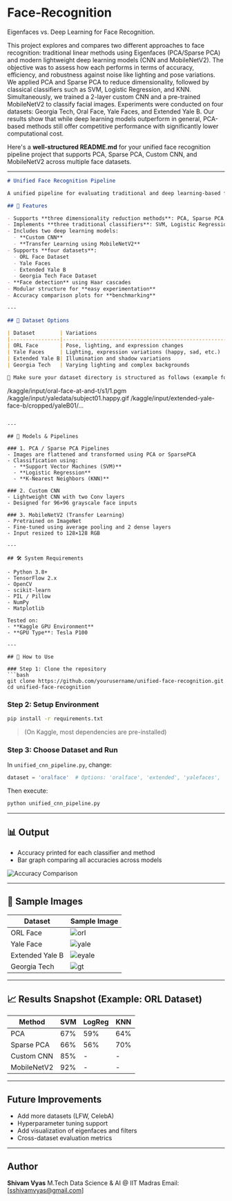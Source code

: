# Face-Recognition
Eigenfaces vs. Deep Learning for Face Recognition.

This project explores and compares two different approaches to face recognition: traditional linear methods using Eigenfaces (PCA/Sparse PCA) and modern lightweight deep learning models (CNN and MobileNetV2). The objective was to assess how each performs in terms of accuracy, efficiency, and robustness against noise like lighting and pose variations. We applied PCA and Sparse PCA to reduce dimensionality, followed by classical classifiers such as SVM, Logistic Regression, and KNN. Simultaneously, we trained a 2-layer custom CNN and a pre-trained MobileNetV2 to classify facial images. Experiments were conducted on four datasets: Georgia Tech, Oral Face, Yale Faces, and Extended Yale B. Our results show that while deep learning models outperform in general, PCA-based methods still offer competitive performance with significantly lower computational cost.


Here's a **well-structured README.md** for your unified face recognition pipeline project that supports PCA, Sparse PCA, Custom CNN, and MobileNetV2 across multiple face datasets.

---

```markdown
# Unified Face Recognition Pipeline

A unified pipeline for evaluating traditional and deep learning-based face recognition models on multiple datasets. This project compares PCA, Sparse PCA (with SVM, Logistic Regression, KNN) against modern CNN-based methods (Custom CNN, MobileNetV2) on face datasets like ORL, Yale, Extended Yale B, and Georgia Tech.

## 📌 Features

- Supports **three dimensionality reduction methods**: PCA, Sparse PCA
- Implements **three traditional classifiers**: SVM, Logistic Regression, KNN
- Includes two deep learning models:
  - **Custom CNN**
  - **Transfer Learning using MobileNetV2**
- Supports **four datasets**:
  - ORL Face Dataset
  - Yale Faces
  - Extended Yale B
  - Georgia Tech Face Dataset
- **Face detection** using Haar cascades
- Modular structure for **easy experimentation**
- Accuracy comparison plots for **benchmarking**

---

## 📂 Dataset Options

| Dataset        | Variations                                          |
|----------------|-----------------------------------------------------|
| ORL Face       | Pose, lighting, and expression changes              |
| Yale Faces     | Lighting, expression variations (happy, sad, etc.) |
| Extended Yale B| Illumination and shadow variations                 |
| Georgia Tech   | Varying lighting and complex backgrounds           |

📁 Make sure your dataset directory is structured as follows (example for ORL):

```

/kaggle/input/oral-face-at-and-t/s1/1.pgm
/kaggle/input/yaledata/subject01.happy.gif
/kaggle/input/extended-yale-face-b/cropped/yaleB01/...

````

---

## 🧠 Models & Pipelines

### 1. PCA / Sparse PCA Pipelines
- Images are flattened and transformed using PCA or SparsePCA
- Classification using:
  - **Support Vector Machines (SVM)**
  - **Logistic Regression**
  - **K-Nearest Neighbors (KNN)**

### 2. Custom CNN
- Lightweight CNN with two Conv layers
- Designed for 96×96 grayscale face inputs

### 3. MobileNetV2 (Transfer Learning)
- Pretrained on ImageNet
- Fine-tuned using average pooling and 2 dense layers
- Input resized to 128×128 RGB

---

## 🛠️ System Requirements

- Python 3.8+
- TensorFlow 2.x
- OpenCV
- scikit-learn
- PIL / Pillow
- NumPy
- Matplotlib

Tested on:
- **Kaggle GPU Environment**
- **GPU Type**: Tesla P100

---

## 🚀 How to Use

### Step 1: Clone the repository
```bash
git clone https://github.com/yourusername/unified-face-recognition.git
cd unified-face-recognition
````

### Step 2: Setup Environment

```bash
pip install -r requirements.txt
```

> (On Kaggle, most dependencies are pre-installed)

### Step 3: Choose Dataset and Run

In `unified_cnn_pipeline.py`, change:

```python
dataset = 'oralface'  # Options: 'oralface', 'extended', 'yalefaces', 'georgia'
```

Then execute:

```bash
python unified_cnn_pipeline.py
```

---

## 📊 Output

* Accuracy printed for each classifier and method
* Bar graph comparing all accuracies across models

![Accuracy Comparison](./sample_accuracy_plot.png)

---

## 📌 Sample Images

| Dataset         | Sample Image                                 |
| --------------- | -------------------------------------------- |
| ORL Face        | ![orl](./samples/orl_sample.png)             |
| Yale Face       | ![yale](./samples/yale_sample.png)           |
| Extended Yale B | ![eyale](./samples/extended_yale_sample.png) |
| Georgia Tech    | ![gt](./samples/georgia_sample.png)          |

---

## 📈 Results Snapshot (Example: ORL Dataset)

| Method      | SVM | LogReg | KNN |
| ----------- | --- | ------ | --- |
| PCA         | 67% | 59%    | 64% |
| Sparse PCA  | 66% | 56%    | 70% |
| Custom CNN  | 85% | -      | -   |
| MobileNetV2 | 92% | -      | -   |

---

##  Future Improvements

* Add more datasets (LFW, CelebA)
* Hyperparameter tuning support
* Add visualization of eigenfaces and filters
* Cross-dataset evaluation metrics

---

##  Author

**Shivam Vyas**
M.Tech Data Science & AI @ IIT Madras
Email: \[[sshivamvyas@gmail.com](mailto:sshivamvyas@gmail.com)]


